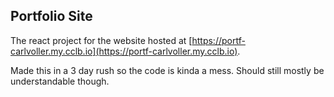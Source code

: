 ## Portfolio Site
The react project for the website hosted at [https://portf-carlvoller.my.cclb.io](https://portf-carlvoller.my.cclb.io).

Made this in a 3 day rush so the code is kinda a mess. Should still mostly be understandable though.